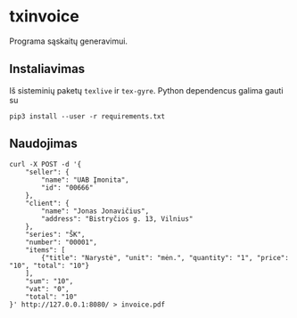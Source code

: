 # txinvoice

Programa sąskaitų generavimui.

## Instaliavimas

Iš sisteminių paketų `texlive` ir `tex-gyre`. Python dependencus galima gauti
su

    pip3 install --user -r requirements.txt


## Naudojimas

    curl -X POST -d '{
        "seller": {
            "name": "UAB Įmonita",
            "id": "00666"
        },
        "client": {
            "name": "Jonas Jonavičius",
            "address": "Bistryčios g. 13, Vilnius"
        },
        "series": "ŠK",
        "number": "00001",
        "items": [
            {"title": "Narystė", "unit": "mėn.", "quantity": "1", "price": "10", "total": "10"}
        ],
        "sum": "10",
        "vat": "0",
        "total": "10"
    }' http://127.0.0.1:8080/ > invoice.pdf

